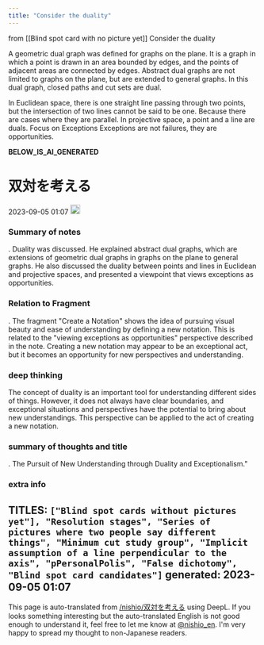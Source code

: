 ```yaml
---
title: "Consider the duality"
---
```


from  [[Blind spot card with no picture yet]]
Consider the duality

A geometric dual graph was defined for graphs on the plane. It is a graph in which a point is drawn in an area bounded by edges, and the points of adjacent areas are connected by edges. Abstract dual graphs are not limited to graphs on the plane, but are extended to general graphs. In this dual graph, closed paths and cut sets are dual.

In Euclidean space, there is one straight line passing through two points, but the intersection of two lines cannot be said to be one. Because there are cases where they are parallel. In projective space, a point and a line are duals. Focus on Exceptions Exceptions are not failures, they are opportunities.

__BELOW_IS_AI_GENERATED__
# 双対を考える
 2023-09-05 01:07 <img src='https://scrapbox.io/api/pages/nishio-en/omni/icon' alt='omni.icon' height="19.5"/>
### Summary of notes
.
Duality was discussed. He explained abstract dual graphs, which are extensions of geometric dual graphs in graphs on the plane to general graphs. He also discussed the duality between points and lines in Euclidean and projective spaces, and presented a viewpoint that views exceptions as opportunities.

### Relation to Fragment
.
The fragment "Create a Notation" shows the idea of pursuing visual beauty and ease of understanding by defining a new notation. This is related to the "viewing exceptions as opportunities" perspective described in the note. Creating a new notation may appear to be an exceptional act, but it becomes an opportunity for new perspectives and understanding.

### deep thinking
The concept of duality is an important tool for understanding different sides of things. However, it does not always have clear boundaries, and exceptional situations and perspectives have the potential to bring about new understandings. This perspective can be applied to the act of creating a new notation.

### summary of thoughts and title
.
The Pursuit of New Understanding through Duality and Exceptionalism."

### extra info
TITLES: `["Blind spot cards without pictures yet"], "Resolution stages", "Series of pictures where two people say different things", "Minimum cut study group", "Implicit assumption of a line perpendicular to the axis", "pPersonalPolis", "False dichotomy", "Blind spot card candidates"]`
generated: 2023-09-05 01:07
---
This page is auto-translated from [/nishio/双対を考える](https://scrapbox.io/nishio/双対を考える) using DeepL. If you looks something interesting but the auto-translated English is not good enough to understand it, feel free to let me know at [@nishio_en](https://twitter.com/nishio_en). I'm very happy to spread my thought to non-Japanese readers.